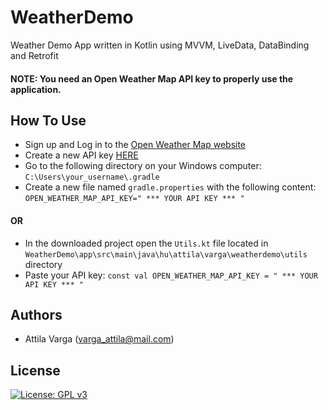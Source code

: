 # WeatherDemo
Weather Demo App written in Kotlin using MVVM, LiveData, DataBinding and Retrofit

#### NOTE: You need an Open Weather Map API key to properly use the application.


## How To Use
* Sign up and Log in to the [Open Weather Map website](https://home.openweathermap.org)
* Create a new API key [HERE](https://home.openweathermap.org/api_key)
* Go to the following directory on your Windows computer:
`C:\Users\your_username\.gradle`
* Create a new file named `gradle.properties` with the following content:
`OPEN_WEATHER_MAP_API_KEY=" *** YOUR API KEY *** "`

#### OR

* In the downloaded project open the `Utils.kt` file located in `WeatherDemo\app\src\main\java\hu\attila\varga\weatherdemo\utils` directory
* Paste your API key:
`const val OPEN_WEATHER_MAP_API_KEY = " *** YOUR API KEY *** "`



## Authors
* Attila Varga  (varga_attila@mail.com)



## License
[![License: GPL v3](https://img.shields.io/badge/License-GPLv3-blue.svg)](https://www.gnu.org/licenses/gpl-3.0)
